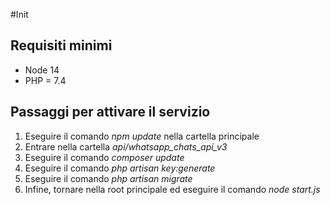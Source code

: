 #Init 

## Requisiti minimi

- Node 14
- PHP = 7.4

## Passaggi per attivare il servizio

1. Eseguire il comando <em>npm update</em> nella cartella principale
2. Entrare nella cartella <em>api/whatsapp_chats_api_v3</em>
3. Eseguire il comando <em>composer update</em>
4. Eseguire il comando <em>php artisan key:generate</em>
5. Eseguire il comando <em>php artisan migrate</em>
6. Infine, tornare nella root principale ed eseguire il comando <em>node start.js</em>